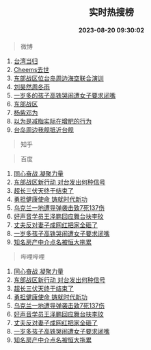 <div align="center"><h2>实时热搜榜</h2><h4>2023-08-20 09:30:02</h4></div>

> 微博  

1. [台湾当归](https://s.weibo.com/weibo?q=%23%E5%8F%B0%E6%B9%BE%E5%BD%93%E5%BD%92%23&t=31&band_rank=1&Refer=top)<br />
2. [Cheems去世](https://s.weibo.com/weibo?q=%23Cheems%E5%8E%BB%E4%B8%96%23&t=31&band_rank=2&Refer=top)<br />
3. [东部战区位台岛周边海空联合演训](https://s.weibo.com/weibo?q=%23%E4%B8%9C%E9%83%A8%E6%88%98%E5%8C%BA%E4%BD%8D%E5%8F%B0%E5%B2%9B%E5%91%A8%E8%BE%B9%E6%B5%B7%E7%A9%BA%E8%81%94%E5%90%88%E6%BC%94%E8%AE%AD%23&t=31&band_rank=3&Refer=top)<br />
4. [刘昊然周冬雨](https://s.weibo.com/weibo?q=%E5%88%98%E6%98%8A%E7%84%B6%E5%91%A8%E5%86%AC%E9%9B%A8&t=31&band_rank=4&Refer=top)<br />
5. [一岁多的孩子高铁哭闹遭女子要求闭嘴](https://s.weibo.com/weibo?q=%23%E4%B8%80%E5%B2%81%E5%A4%9A%E7%9A%84%E5%AD%A9%E5%AD%90%E9%AB%98%E9%93%81%E5%93%AD%E9%97%B9%E9%81%AD%E5%A5%B3%E5%AD%90%E8%A6%81%E6%B1%82%E9%97%AD%E5%98%B4%23&t=31&band_rank=5&Refer=top)<br />
6. [东部战区](https://s.weibo.com/weibo?q=%23%E4%B8%9C%E9%83%A8%E6%88%98%E5%8C%BA%23&t=31&band_rank=6&Refer=top)<br />
7. [杨紫邓为](https://s.weibo.com/weibo?q=%E6%9D%A8%E7%B4%AB%E9%82%93%E4%B8%BA&t=31&band_rank=7&Refer=top)<br />
8. [以为是减脂实际在增肥的行为](https://s.weibo.com/weibo?q=%23%E4%BB%A5%E4%B8%BA%E6%98%AF%E5%87%8F%E8%84%82%E5%AE%9E%E9%99%85%E5%9C%A8%E5%A2%9E%E8%82%A5%E7%9A%84%E8%A1%8C%E4%B8%BA%23&t=31&band_rank=8&Refer=top)<br />
9. [台岛周边我舰抵近台舰](https://s.weibo.com/weibo?q=%23%E5%8F%B0%E5%B2%9B%E5%91%A8%E8%BE%B9%E6%88%91%E8%88%B0%E6%8A%B5%E8%BF%91%E5%8F%B0%E8%88%B0%23&t=31&band_rank=9&Refer=top)<br />

> 知乎  


> 百度  

1. [同心奋战 凝聚力量](https://www.baidu.com/s?wd=%E5%90%8C%E5%BF%83%E5%A5%8B%E6%88%98+%E5%87%9D%E8%81%9A%E5%8A%9B%E9%87%8F&sa=fyb_news&rsv_dl=fyb_news)<br />
2. [东部战区新行动 对台发出何种信号](https://www.baidu.com/s?wd=%E4%B8%9C%E9%83%A8%E6%88%98%E5%8C%BA%E6%96%B0%E8%A1%8C%E5%8A%A8+%E5%AF%B9%E5%8F%B0%E5%8F%91%E5%87%BA%E4%BD%95%E7%A7%8D%E4%BF%A1%E5%8F%B7&sa=fyb_news&rsv_dl=fyb_news)<br />
3. [超长三伏天终于结束了](https://www.baidu.com/s?wd=%E8%B6%85%E9%95%BF%E4%B8%89%E4%BC%8F%E5%A4%A9%E7%BB%88%E4%BA%8E%E7%BB%93%E6%9D%9F%E4%BA%86&sa=fyb_news&rsv_dl=fyb_news)<br />
4. [勇担健康使命 铸就时代新功](https://www.baidu.com/s?wd=%E5%8B%87%E6%8B%85%E5%81%A5%E5%BA%B7%E4%BD%BF%E5%91%BD+%E9%93%B8%E5%B0%B1%E6%97%B6%E4%BB%A3%E6%96%B0%E5%8A%9F&sa=fyb_news&rsv_dl=fyb_news)<br />
5. [乌克兰一地遭导弹袭击致7死137伤](https://www.baidu.com/s?wd=%E4%B9%8C%E5%85%8B%E5%85%B0%E4%B8%80%E5%9C%B0%E9%81%AD%E5%AF%BC%E5%BC%B9%E8%A2%AD%E5%87%BB%E8%87%B47%E6%AD%BB137%E4%BC%A4&sa=fyb_news&rsv_dl=fyb_news)<br />
6. [好声音学员王泽鹏回应舞台扶李玟](https://www.baidu.com/s?wd=%E5%A5%BD%E5%A3%B0%E9%9F%B3%E5%AD%A6%E5%91%98%E7%8E%8B%E6%B3%BD%E9%B9%8F%E5%9B%9E%E5%BA%94%E8%88%9E%E5%8F%B0%E6%89%B6%E6%9D%8E%E7%8E%9F&sa=fyb_news&rsv_dl=fyb_news)<br />
7. [丈夫反对妻子成网红把家全砸了](https://www.baidu.com/s?wd=%E4%B8%88%E5%A4%AB%E5%8F%8D%E5%AF%B9%E5%A6%BB%E5%AD%90%E6%88%90%E7%BD%91%E7%BA%A2%E6%8A%8A%E5%AE%B6%E5%85%A8%E7%A0%B8%E4%BA%86&sa=fyb_news&rsv_dl=fyb_news)<br />
8. [一岁多孩子高铁哭闹遭女子要求闭嘴](https://www.baidu.com/s?wd=%E4%B8%80%E5%B2%81%E5%A4%9A%E5%AD%A9%E5%AD%90%E9%AB%98%E9%93%81%E5%93%AD%E9%97%B9%E9%81%AD%E5%A5%B3%E5%AD%90%E8%A6%81%E6%B1%82%E9%97%AD%E5%98%B4&sa=fyb_news&rsv_dl=fyb_news)<br />
9. [知名房产中介点名被恒大拖累](https://www.baidu.com/s?wd=%E7%9F%A5%E5%90%8D%E6%88%BF%E4%BA%A7%E4%B8%AD%E4%BB%8B%E7%82%B9%E5%90%8D%E8%A2%AB%E6%81%92%E5%A4%A7%E6%8B%96%E7%B4%AF&sa=fyb_news&rsv_dl=fyb_news)<br />

> 哔哩哔哩  

1. [同心奋战 凝聚力量](https://www.baidu.com/s?wd=%E5%90%8C%E5%BF%83%E5%A5%8B%E6%88%98+%E5%87%9D%E8%81%9A%E5%8A%9B%E9%87%8F&sa=fyb_news&rsv_dl=fyb_news)<br />
2. [东部战区新行动 对台发出何种信号](https://www.baidu.com/s?wd=%E4%B8%9C%E9%83%A8%E6%88%98%E5%8C%BA%E6%96%B0%E8%A1%8C%E5%8A%A8+%E5%AF%B9%E5%8F%B0%E5%8F%91%E5%87%BA%E4%BD%95%E7%A7%8D%E4%BF%A1%E5%8F%B7&sa=fyb_news&rsv_dl=fyb_news)<br />
3. [超长三伏天终于结束了](https://www.baidu.com/s?wd=%E8%B6%85%E9%95%BF%E4%B8%89%E4%BC%8F%E5%A4%A9%E7%BB%88%E4%BA%8E%E7%BB%93%E6%9D%9F%E4%BA%86&sa=fyb_news&rsv_dl=fyb_news)<br />
4. [勇担健康使命 铸就时代新功](https://www.baidu.com/s?wd=%E5%8B%87%E6%8B%85%E5%81%A5%E5%BA%B7%E4%BD%BF%E5%91%BD+%E9%93%B8%E5%B0%B1%E6%97%B6%E4%BB%A3%E6%96%B0%E5%8A%9F&sa=fyb_news&rsv_dl=fyb_news)<br />
5. [乌克兰一地遭导弹袭击致7死137伤](https://www.baidu.com/s?wd=%E4%B9%8C%E5%85%8B%E5%85%B0%E4%B8%80%E5%9C%B0%E9%81%AD%E5%AF%BC%E5%BC%B9%E8%A2%AD%E5%87%BB%E8%87%B47%E6%AD%BB137%E4%BC%A4&sa=fyb_news&rsv_dl=fyb_news)<br />
6. [好声音学员王泽鹏回应舞台扶李玟](https://www.baidu.com/s?wd=%E5%A5%BD%E5%A3%B0%E9%9F%B3%E5%AD%A6%E5%91%98%E7%8E%8B%E6%B3%BD%E9%B9%8F%E5%9B%9E%E5%BA%94%E8%88%9E%E5%8F%B0%E6%89%B6%E6%9D%8E%E7%8E%9F&sa=fyb_news&rsv_dl=fyb_news)<br />
7. [丈夫反对妻子成网红把家全砸了](https://www.baidu.com/s?wd=%E4%B8%88%E5%A4%AB%E5%8F%8D%E5%AF%B9%E5%A6%BB%E5%AD%90%E6%88%90%E7%BD%91%E7%BA%A2%E6%8A%8A%E5%AE%B6%E5%85%A8%E7%A0%B8%E4%BA%86&sa=fyb_news&rsv_dl=fyb_news)<br />
8. [一岁多孩子高铁哭闹遭女子要求闭嘴](https://www.baidu.com/s?wd=%E4%B8%80%E5%B2%81%E5%A4%9A%E5%AD%A9%E5%AD%90%E9%AB%98%E9%93%81%E5%93%AD%E9%97%B9%E9%81%AD%E5%A5%B3%E5%AD%90%E8%A6%81%E6%B1%82%E9%97%AD%E5%98%B4&sa=fyb_news&rsv_dl=fyb_news)<br />
9. [知名房产中介点名被恒大拖累](https://www.baidu.com/s?wd=%E7%9F%A5%E5%90%8D%E6%88%BF%E4%BA%A7%E4%B8%AD%E4%BB%8B%E7%82%B9%E5%90%8D%E8%A2%AB%E6%81%92%E5%A4%A7%E6%8B%96%E7%B4%AF&sa=fyb_news&rsv_dl=fyb_news)<br />
